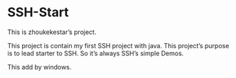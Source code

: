 SSH-Start
=========

This is zhoukekestar’s project.

This project is contain my first SSH project with java.
This project’s purpose is to lead starter to SSH.
So it’s always SSH’s simple Demos.

This add by windows.